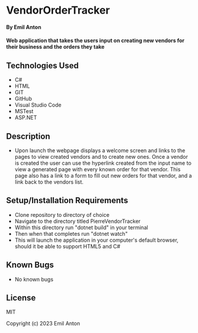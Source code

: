 # VendorOrderTracker

#### By Emil Anton

#### Web application that takes the users input on creating new vendors for their business and the orders they take

## Technologies Used

* C#
* HTML
* GIT
* GitHub
* Visual Studio Code
* MSTest
* ASP.NET

## Description

* Upon launch the webpage displays a welcome screen and links to the pages to view created vendors and to create new ones. Once a vendor is created the user can use the hyperlink created from the input name to view a generated page with every known order for that vendor. This page also has a link to a form to fill out new orders for that vendor, and a link back to the vendors list.

## Setup/Installation Requirements

* Clone repository to directory of choice
* Navigate to the directory titled PierreVendorTracker
* Within this directory run "dotnet build" in your terminal
* Then when that completes run "dotnet watch"
* This will launch the application in your computer's default browser, should it be able to support HTML5 and C#

## Known Bugs

* No known bugs

## License

MIT

Copyright (c) 2023 Emil Anton
